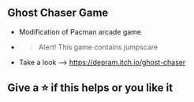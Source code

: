Ghost Chaser Game
---------------------------------------------------------------
- Modification of Pacman arcade game
- >Alert! This game contains jumpscare
- Take a look --> https://depram.itch.io/ghost-chaser

## Give a ⭐ if this helps or you like it
